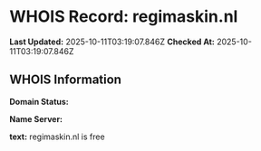 # WHOIS Record: regimaskin.nl

**Last Updated:** 2025-10-11T03:19:07.846Z
**Checked At:** 2025-10-11T03:19:07.846Z

## WHOIS Information

**Domain Status:** 

**Name Server:** 

**text:** regimaskin.nl is free

